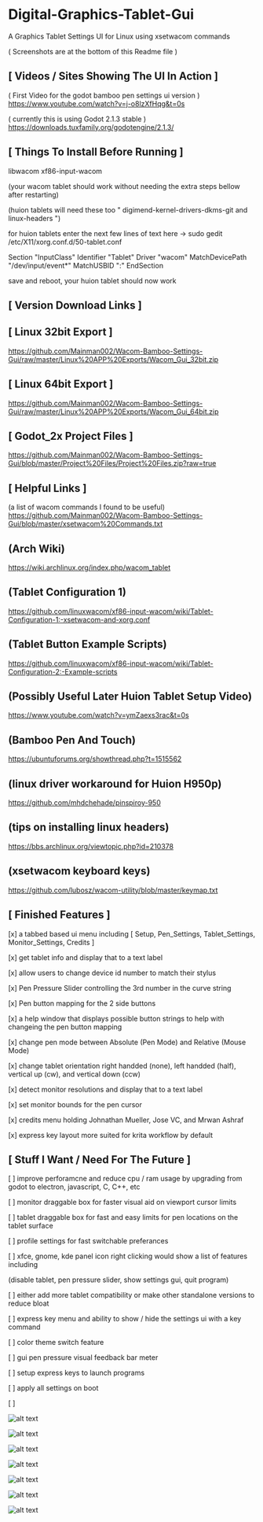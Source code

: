 # Digital-Graphics-Tablet-Gui
A Graphics Tablet Settings UI for Linux using xsetwacom commands

( Screenshots are at the bottom of this Readme file )


[ Videos / Sites Showing The UI In Action  ]
-

( First Video for the godot bamboo pen settings ui version )
https://www.youtube.com/watch?v=j-o8lzXfHqg&t=0s

( currently this is using Godot 2.1.3 stable )
https://downloads.tuxfamily.org/godotengine/2.1.3/


[ Things To Install Before Running ]
-
libwacom xf86-input-wacom 

(your wacom tablet should work without needing the extra steps bellow after restarting)

(huion tablets will need these too " digimend-kernel-drivers-dkms-git and linux-headers ")

for huion tablets enter the next few lines of text here -> sudo gedit /etc/X11/xorg.conf.d/50-tablet.conf

Section "InputClass"
    Identifier "Tablet"
    Driver "wacom"
    MatchDevicePath "/dev/input/event*"
    MatchUSBID "<VID>:<PID>"
EndSection

save and reboot, your huion tablet should now work

[ Version Download Links ]
-

[ Linux 32bit Export ]
-
https://github.com/Mainman002/Wacom-Bamboo-Settings-Gui/raw/master/Linux%20APP%20Exports/Wacom_Gui_32bit.zip

[ Linux 64bit Export ]
-
https://github.com/Mainman002/Wacom-Bamboo-Settings-Gui/raw/master/Linux%20APP%20Exports/Wacom_Gui_64bit.zip

[ Godot_2x Project Files ]
-
 https://github.com/Mainman002/Wacom-Bamboo-Settings-Gui/blob/master/Project%20Files/Project%20Files.zip?raw=true

[ Helpful Links ]
-

(a list of wacom commands I found to be useful) https://github.com/Mainman002/Wacom-Bamboo-Settings-Gui/blob/master/xsetwacom%20Commands.txt

(Arch Wiki)
-
https://wiki.archlinux.org/index.php/wacom_tablet

(Tablet Configuration 1)
-
https://github.com/linuxwacom/xf86-input-wacom/wiki/Tablet-Configuration-1:-xsetwacom-and-xorg.conf

(Tablet Button Example Scripts)
-
https://github.com/linuxwacom/xf86-input-wacom/wiki/Tablet-Configuration-2:-Example-scripts

(Possibly Useful Later Huion Tablet Setup Video)
-
https://www.youtube.com/watch?v=ymZaexs3rac&t=0s

(Bamboo Pen And Touch)
-
https://ubuntuforums.org/showthread.php?t=1515562

(linux driver workaround for Huion H950p)
-
https://github.com/mhdchehade/pinspiroy-950

(tips on installing linux headers)
-
https://bbs.archlinux.org/viewtopic.php?id=210378

(xsetwacom keyboard keys)
-
https://github.com/lubosz/wacom-utility/blob/master/keymap.txt

[ Finished Features ]
-
[x] a tabbed based ui menu including [ Setup, Pen_Settings, Tablet_Settings, Monitor_Settings, Credits ]

[x] get tablet info and display that to a text label

[x] allow users to change device id number to match their stylus

[x] Pen Pressure Slider controlling the 3rd number in the curve string

[x] Pen button mapping for the 2 side buttons

[x] a help window that displays possible button strings to help with changeing the pen button mapping 

[x] change pen mode between Absolute (Pen Mode) and Relative (Mouse Mode)

[x] change tablet orientation right handded (none), left handded (half), vertical up (cw), and vertical down (ccw)

[x] detect monitor resolutions and display that to a text label

[x] set monitor bounds for the pen cursor

[x] credits menu holding Johnathan Mueller, Jose VC, and Mrwan Ashraf

[x] express key layout more suited for krita workflow by default


[ Stuff I Want / Need For The Future ]
-
[ ] improve perforamcne and reduce cpu / ram usage by upgrading from godot to electron, javascript, C, C++, etc

[ ] monitor draggable box for faster visual aid on viewport cursor limits

[ ] tablet draggable box for fast and easy limits for pen locations on the tablet surface

[ ] profile settings for fast switchable preferances

[ ] xfce, gnome, kde panel icon right clicking would show a list of features including

(disable tablet, pen pressure slider, show settings gui, quit program)

[ ] either add more tablet compatibility or make other standalone versions to reduce bloat

[ ] express key menu and ability to show / hide the settings ui with a key command 

[ ] color theme switch feature

[ ] gui pen pressure visual feedback bar meter

[ ] setup express keys to launch programs

[ ] apply all settings on boot

[ ]


![alt text](https://github.com/Mainman002/Wacom-Bamboo-Settings-Gui/blob/master/ScreenShots/1.png)

![alt text](https://github.com/Mainman002/Wacom-Bamboo-Settings-Gui/blob/master/ScreenShots/2.png)

![alt text](https://github.com/Mainman002/Wacom-Bamboo-Settings-Gui/blob/master/ScreenShots/3.png)

![alt text](https://github.com/Mainman002/Wacom-Bamboo-Settings-Gui/blob/master/ScreenShots/4.png)

![alt text](https://github.com/Mainman002/Wacom-Bamboo-Settings-Gui/blob/master/ScreenShots/5.png)

![alt text](https://github.com/Mainman002/Wacom-Bamboo-Settings-Gui/blob/master/ScreenShots/6.png)

![alt text](https://github.com/Mainman002/Wacom-Bamboo-Settings-Gui/blob/master/ScreenShots/7.png)



